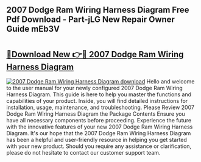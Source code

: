 ## 2007 Dodge Ram Wiring Harness Diagram Free Pdf Download - Part-jLG New Repair Owner Guide mEb3V

# <h2><a href="http://dfh718.blite.top/?on=2007+Dodge+Ram+Wiring+Harness+Diagram">🔗Download New 👉🔴 2007 Dodge Ram Wiring Harness Diagram</a></h2>

[![2007 Dodge Ram Wiring Harness Diagram download](https://i.imgur.com/lujVjoI.png)](http://dfh718.blite.top/?on=2007+Dodge+Ram+Wiring+Harness+Diagram)
Hello and welcome to the user manual for your newly configured 2007 Dodge Ram Wiring Harness Diagram. This guide is here to help you master the functions and capabilities of your product. Inside, you will find detailed instructions for installation, usage, maintenance, and troubleshooting. Please Review 2007 Dodge Ram Wiring Harness Diagram the Package Contents Ensure you have all necessary components before proceeding. Experience the future with the innovative features of your new 2007 Dodge Ram Wiring Harness Diagram. It's our hope that the 2007 Dodge Ram Wiring Harness Diagram has been a helpful and user-friendly resource in helping you get started with your new product. Should you require any assistance or clarification, please do not hesitate to contact our customer support team.
